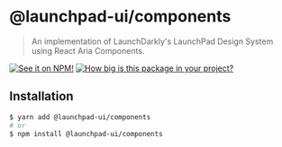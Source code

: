 # @launchpad-ui/components

> An implementation of LaunchDarkly's LaunchPad Design System using React Aria Components.

[![See it on NPM!](https://img.shields.io/npm/v/@launchpad-ui/components?style=for-the-badge)](https://www.npmjs.com/package/@launchpad-ui/components)
[![How big is this package in your project?](https://img.shields.io/bundlephobia/minzip/@launchpad-ui/components?style=for-the-badge)](https://bundlephobia.com/result?p=@launchpad-ui/components)

## Installation

```sh
$ yarn add @launchpad-ui/components
# or
$ npm install @launchpad-ui/components
```
